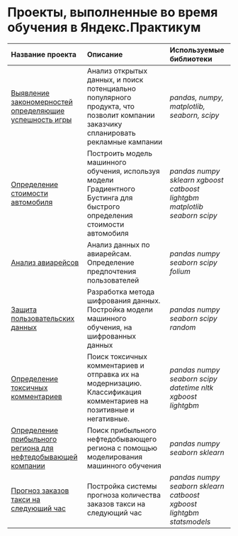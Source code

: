 # Проекты, выполненные во время обучения в Яндекс.Практикум 

| Название проекта | Описание | Используемые библиотеки | 
| :---------------------- | :---------------------- | :---------------------- |
| [Выявление закономерностей определяющие успешность игры](game_success_analysis) | Анализ открытых данных, и поиск потенциально популярного продукта, что позволит компании заказчику спланировать рекламные кампании| *pandas, numpy, matplotlib, seaborn, scipy*|
| [Определение стоимости автомобиля](determining_car_price) | Построить модель машинного обучения, используя модели Градиентного Бустинга для быстрого определения стоимости автомобиля | *pandas numpy sklearn xgboost catboost lightgbm matplotlib seaborn scipy* |
| [Анализ авиарейсов](flights_sql) | Анализ данных по авиарейсам. Определение предпочтения пользователей | *pandas numpy seaborn scipy folium* |
| [Защита пользовательских данных](insurance) | Разработка метода шифрования данных. Постройка модели машинного обучения, на шифрованных данных | *pandas numpy seaborn scipy random* |
| [Определение токсичных комментариев](nlp_toxic_comments) | Поиск токсичных комментариев и отправка их на модернизацию. Классификация комментариев на позитивные и негативные. | *pandas numpy seaborn scipy datetime nltk xgboost lightgbm* | 
| [Определение прибыльного региона для нефтедобывающей компании](oil_extraction) | Поиск прибыльного нефтедобывающего региона с помощью моделирования машинного обучения | *pandas numpy seaborn sklearn* |
| [Прогноз заказов такси на следующий час](taxi_orders) | Постройка системы прогноза количества заказов такси на следующий час | *pandas numpy seaborn sklearn catboost xgboost lightgbm statsmodels* |
